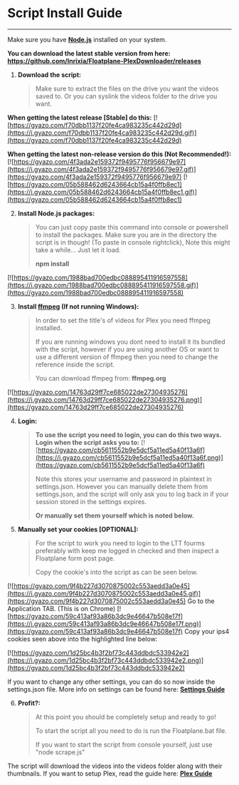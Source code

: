 # Script Install Guide
---
Make sure you have **[Node.js](https://nodejs.org/en/)** installed on your system.

**You can download the latest stable version from here: https://github.com/Inrixia/Floatplane-PlexDownloader/releases**

1. **Download the script:**

   >Make sure to extract the files on the drive you want the videos saved to. Or you can syslink the videos folder to the drive you want.
   
**When getting the latest release [Stable] do this:**
[![https://gyazo.com/f70dbb1137f20fe4ca983235c442d29d](https://i.gyazo.com/f70dbb1137f20fe4ca983235c442d29d.gif)](https://gyazo.com/f70dbb1137f20fe4ca983235c442d29d)

**When getting the latest non-release version do this (Not Recommended!):**
[![https://gyazo.com/4f3ada2e159372f9495776f956679e97](https://i.gyazo.com/4f3ada2e159372f9495776f956679e97.gif)](https://gyazo.com/4f3ada2e159372f9495776f956679e97)
[![https://gyazo.com/05b588462d6243664cb15a4f0ffb8ec1](https://i.gyazo.com/05b588462d6243664cb15a4f0ffb8ec1.gif)](https://gyazo.com/05b588462d6243664cb15a4f0ffb8ec1)

2. **Install Node.js packages:**

   >You can just copy paste this command into console or powershell to install the packages. Make sure you are in the directory the script is in though! (To paste in console rightclick), Note this might take a while... Just let it load.
   >
   >**npm install**

[![https://gyazo.com/1988bad700edbc088895411916597558](https://i.gyazo.com/1988bad700edbc088895411916597558.gif)](https://gyazo.com/1988bad700edbc088895411916597558)

3. **Install [ffmpeg](ffmpeg.org) (If not running Windows):**

   >In order to set the title's of videos for Plex you need ffmpeg installed.
   >
   >If you are running windows you dont need to install it its bundled with the script, however if you are using another OS or want to use a different version of ffmpeg then you need to change the reference inside the script.
   >
   >You can download ffmpeg from: **ffmpeg.org**

[![https://gyazo.com/14763d29ff7ce685022de27304935276](https://i.gyazo.com/14763d29ff7ce685022de27304935276.png)](https://gyazo.com/14763d29ff7ce685022de27304935276)

4. **Login:**
   >**To use the script you need to login, you can do this two ways.**
   >**Login when the script asks you to:**
   [![https://gyazo.com/cb5611552b9e5dcf5a11ed5a40f13a6f](https://i.gyazo.com/cb5611552b9e5dcf5a11ed5a40f13a6f.png)](https://gyazo.com/cb5611552b9e5dcf5a11ed5a40f13a6f)
   >
   >Note this stores your username and password in plaintext in settings.json. However you can manually delete them from settings.json, and the script will only ask you to log back in if your session stored in the settings expires.
   >
   >**Or manually set them yourself which is noted below.**
5. **Manually set your cookies [OPTIONAL]:**

   >For the script to work you need to login to the LTT fourms preferably with keep me logged in checked and then inspect a Floatplane form post page.
   >
   >Copy the cookie's into the script as can be seen below.

[![https://gyazo.com/9f4b227d3070875002c553aedd3a0e45](https://i.gyazo.com/9f4b227d3070875002c553aedd3a0e45.gif)](https://gyazo.com/9f4b227d3070875002c553aedd3a0e45)
Go to the Application TAB. (This is on Chrome)
[![https://gyazo.com/59c413af93a86b3dc9e46647b508e17f](https://i.gyazo.com/59c413af93a86b3dc9e46647b508e17f.png)](https://gyazo.com/59c413af93a86b3dc9e46647b508e17f)
Copy your ips4 cookies seen above into the highlighted line below:

[![https://gyazo.com/1d25bc4b3f2bf73c443ddbdc533942e2](https://i.gyazo.com/1d25bc4b3f2bf73c443ddbdc533942e2.png)](https://gyazo.com/1d25bc4b3f2bf73c443ddbdc533942e2)

If you want to change any other settings, you can do so now inside the settings.json file. More info on settings can be found here: **[Settings Guide](https://github.com/Inrixia/Floatplane-PlexDownloader/blob/master/wiki/settings.md)**

6. **Profit?:**

   >At this point you should be completely setup and ready to go!
   >
   >To start the script all you need to do is run the Floatplane.bat file.
   >
   >If you want to start the script from console yourself, just use "node scrape.js"

The script will download the videos into the videos folder along with their thumbnails. If you want to setup Plex, read the guide here: **[Plex Guide](https://github.com/Inrixia/Floatplane-PlexDownloader/blob/master/wiki/plex.md)**
